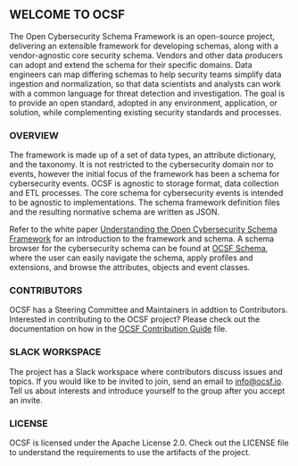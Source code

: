 ## WELCOME TO OCSF

The Open Cybersecurity Schema Framework is an open-source project, delivering an extensible framework for developing schemas, along with a vendor-agnostic core security schema.  Vendors and other data producers can adopt and extend the schema for their specific domains. Data engineers can map differing schemas to help security teams simplify data ingestion and normalization, so that data scientists and analysts can work with a common language for threat detection and investigation. The goal is to provide an open standard, adopted in any environment, application, or solution, while complementing existing security standards and processes.

### OVERVIEW
The framework is made up of a set of data types, an attribute dictionary, and the taxonomy. It is not restricted to the cybersecurity domain nor to events, however the initial focus of the framework has been a schema for cybersecurity events.  OCSF is agnostic to storage format, data collection and ETL processes.  The core schema for cybersecurity events is intended to be agnostic to implementations.  The schema framework definition files and the resulting normative schema are written as JSON.

Refer to the white paper [Understanding the Open Cybersecurity Schema Framework](https://github.com/ocsf/ocsf-docs/blob/main/Understanding%20OCSF.pdf) for an introduction to the framework and schema.  A schema browser for the cybersecurity schema can be found at [OCSF Schema](https://schema.ocsf.io), where the user can easily navigate the schema, apply profiles and extensions, and browse the attributes, objects and event classes.

### CONTRIBUTORS

OCSF has a Steering Committee and Maintainers in addtion to Contributors.  Interested in contributing to the OCSF project?  Please check out the documentation on how in the [OCSF Contribution Guide](https://github.com/ocsf/ocsf-schema/blob/main/CONTRIBUTING.md) file.

### SLACK WORKSPACE

The project has a Slack workspace where contributors discuss issues and topics.  If you would like to be invited to join, send an email to info@ocsf.io.  Tell us about interests and introduce yourself to the group after you accept an invite.

### LICENSE

OCSF is licensed under the Apache License 2.0.  Check out the LICENSE file to understand the requirements to use the artifacts of the project.

<!--

**Here are some ideas to get you started:**

🙋‍♀️ A short introduction - what is your organization all about?
🌈 Contribution guidelines - how can the community get involved?
👩‍💻 Useful resources - where can the community find your docs? Is there anything else the community should know?
🍿 Fun facts - what does your team eat for breakfast?
🧙 Remember, you can do mighty things with the power of [Markdown](https://docs.github.com/github/writing-on-github/getting-started-with-writing-and-formatting-on-github/basic-writing-and-formatting-syntax)
-->
